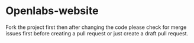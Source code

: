 # Openlabs-website
Fork the project first then after changing the code please check for merge issues first before creating a pull request or just create a draft pull request.
